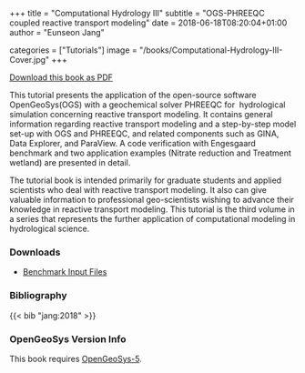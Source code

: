 +++
title = "Computational Hydrology III"
subtitle = "OGS-PHREEQC coupled reactive transport modeling"
date = 2018-06-18T08:20:04+01:00
author = "Eunseon Jang"

categories = ["Tutorials"]
image = "/books/Computational-Hydrology-III-Cover.jpg"
+++

[<i class="far fa-file-pdf"></i> Download this book as PDF](https://vip.s3.ufz.de/ogs/public/web/Books/Computational-Hydrology-III/Computational-Hydrology-III.pdf)

This tutorial presents the application of the open-source software OpenGeoSys(OGS) with a geochemical solver PHREEQC for ​
​hydrological simulation concerning reactive transport modeling. It contains general information regarding reactive transport modeling and a step-by-step model set-up with OGS and PHREEQC, and related components such as GINA, Data Explorer, and ParaView. A code verification with Engesgaard benchmark and two application examples (Nitrate reduction and Treatment wetland) are presented in detail.

The tutorial book is intended primarily for graduate students and applied scientists who deal with reactive transport modeling. It also can give valuable information to professional geo-scientists wishing to advance their knowledge in reactive transport modeling. This tutorial is the third volume in a series that represents the further application of computational modeling in hydrological science.

<div class='note clear-both'>

### <i class="far fa-download"></i> Downloads

- [<i class="far fa-file-archive"></i> Benchmark Input Files](https://vip.s3.ufz.de/ogs/public/web/Books/Computational-Hydrology-III/Computational-Hydrology-III-Files.zip)

</div>

<div class='note'>

### <i class="far fa-book"></i> Bibliography

{{< bib "jang:2018" >}}
</div>

<div class='note'>

### <i class="far fa-code-branch"></i> OpenGeoSys Version Info

This book requires [OpenGeoSys-5](/ogs-5/).
</div>
